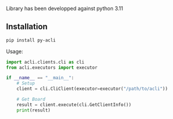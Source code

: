 Library has been developped against python 3.11

## Installation

```bash
pip install py-acli
```

Usage:

```python
import acli.clients.cli as cli
from acli.executors import executor

if __name__ == "__main__":
    # Setup
    client = cli.CliClient(executor=executor("/path/to/acli"))

    # Get Board
    result = client.execute(cli.GetClientInfo())
    print(result)
```
